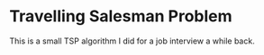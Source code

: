 Travelling Salesman Problem
===========================

This is a small TSP algorithm I did for a job interview a while back.

